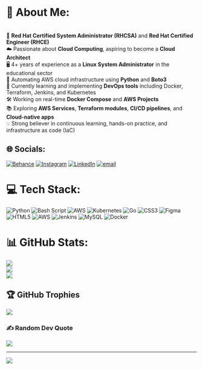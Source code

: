 # 💫 About Me:
<br>🔧 **Red Hat Certified System Administrator (RHCSA)** and **Red Hat Certified Engineer (RHCE)**<br>☁️ Passionate about **Cloud Computing**, aspiring to become a **Cloud Architect**<br>🖥️ 4+ years of experience as a **Linux System Administrator** in the educational sector<br>🤖 Automating AWS cloud infrastructure using **Python** and **Boto3**<br>🐳 Currently learning and implementing **DevOps tools** including Docker, Terraform, Jenkins, and Kubernetes<br>🛠️ Working on real-time **Docker Compose** and **AWS Projects**<br>📚 Exploring **AWS Services**, **Terraform modules**, **CI/CD pipelines**, and **Cloud-native apps**<br>💡 Strong believer in continuous learning, hands-on practice, and infrastructure as code (IaC)<br>


## 🌐 Socials:
[![Behance](https://img.shields.io/badge/Behance-1769ff?logo=behance&logoColor=white)](https://behance.net/https://www.behance.net/aravintaravint20) [![Instagram](https://img.shields.io/badge/Instagram-%23E4405F.svg?logo=Instagram&logoColor=white)](https://instagram.com/https://www.instagram.com/ravinthvadivel07_rohit45/) [![LinkedIn](https://img.shields.io/badge/LinkedIn-%230077B5.svg?logo=linkedin&logoColor=white)](https://linkedin.com/in/https://www.linkedin.com/in/aravinth-vadivel-34b01a266/) [![email](https://img.shields.io/badge/Email-D14836?logo=gmail&logoColor=white)](mailto:aravinthmadras@gmail.com) 

# 💻 Tech Stack:
![Python](https://img.shields.io/badge/python-3670A0?style=for-the-badge&logo=python&logoColor=ffdd54) ![Bash Script](https://img.shields.io/badge/bash_script-%23121011.svg?style=for-the-badge&logo=gnu-bash&logoColor=white) ![AWS](https://img.shields.io/badge/AWS-%23FF9900.svg?style=for-the-badge&logo=amazon-aws&logoColor=white) ![Kubernetes](https://img.shields.io/badge/kubernetes-%23326ce5.svg?style=for-the-badge&logo=kubernetes&logoColor=white) ![Go](https://img.shields.io/badge/go-%2300ADD8.svg?style=for-the-badge&logo=go&logoColor=white) ![CSS3](https://img.shields.io/badge/css3-%231572B6.svg?style=for-the-badge&logo=css3&logoColor=white) ![Figma](https://img.shields.io/badge/figma-%23F24E1E.svg?style=for-the-badge&logo=figma&logoColor=white) ![HTML5](https://img.shields.io/badge/html5-%23E34F26.svg?style=for-the-badge&logo=html5&logoColor=white) ![AWS](https://img.shields.io/badge/AWS-%23FF9900.svg?style=for-the-badge&logo=amazon-aws&logoColor=white) ![Jenkins](https://img.shields.io/badge/jenkins-%232C5263.svg?style=for-the-badge&logo=jenkins&logoColor=white) ![MySQL](https://img.shields.io/badge/mysql-4479A1.svg?style=for-the-badge&logo=mysql&logoColor=white) ![Docker](https://img.shields.io/badge/docker-%230db7ed.svg?style=for-the-badge&logo=docker&logoColor=white)
# 📊 GitHub Stats:
![](https://github-readme-stats.vercel.app/api?username=aravinthgithub&theme=dark&hide_border=false&include_all_commits=false&count_private=false)<br/>
![](https://nirzak-streak-stats.vercel.app/?user=aravinthgithub&theme=dark&hide_border=false)<br/>
![](https://github-readme-stats.vercel.app/api/top-langs/?username=aravinthgithub&theme=dark&hide_border=false&include_all_commits=false&count_private=false&layout=compact)

## 🏆 GitHub Trophies
![](https://github-profile-trophy.vercel.app/?username=aravinthgithub&theme=radical&no-frame=false&no-bg=true&margin-w=4)

### ✍️ Random Dev Quote
![](https://quotes-github-readme.vercel.app/api?type=horizontal&theme=radical)

---
[![](https://visitcount.itsvg.in/api?id=aravinthgithub&icon=0&color=0)](https://visitcount.itsvg.in)

<!-- Proudly created with GPRM ( https://gprm.itsvg.in ) -->